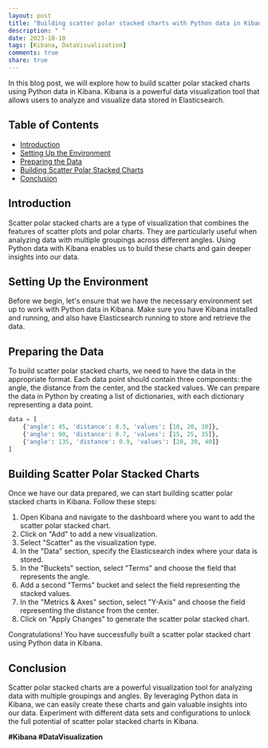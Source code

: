 ```yaml
---
layout: post
title: "Building scatter polar stacked charts with Python data in Kibana"
description: " "
date: 2023-10-10
tags: [Kibana, DataVisualization]
comments: true
share: true
---
```


In this blog post, we will explore how to build scatter polar stacked charts using Python data in Kibana. Kibana is a powerful data visualization tool that allows users to analyze and visualize data stored in Elasticsearch.

## Table of Contents
- [Introduction](#introduction)
- [Setting Up the Environment](#setting-up-the-environment)
- [Preparing the Data](#preparing-the-data)
- [Building Scatter Polar Stacked Charts](#building-scatter-polar-stacked-charts)
- [Conclusion](#conclusion)

## Introduction
Scatter polar stacked charts are a type of visualization that combines the features of scatter plots and polar charts. They are particularly useful when analyzing data with multiple groupings across different angles. Using Python data with Kibana enables us to build these charts and gain deeper insights into our data.

## Setting Up the Environment
Before we begin, let's ensure that we have the necessary environment set up to work with Python data in Kibana. Make sure you have Kibana installed and running, and also have Elasticsearch running to store and retrieve the data.

## Preparing the Data
To build scatter polar stacked charts, we need to have the data in the appropriate format. Each data point should contain three components: the angle, the distance from the center, and the stacked values. We can prepare the data in Python by creating a list of dictionaries, with each dictionary representing a data point.

```python
data = [
    {'angle': 45, 'distance': 0.5, 'values': [10, 20, 30]},
    {'angle': 90, 'distance': 0.7, 'values': [15, 25, 35]},
    {'angle': 135, 'distance': 0.9, 'values': [20, 30, 40]}
]
```

## Building Scatter Polar Stacked Charts
Once we have our data prepared, we can start building scatter polar stacked charts in Kibana. Follow these steps:

1. Open Kibana and navigate to the dashboard where you want to add the scatter polar stacked chart.
2. Click on "Add" to add a new visualization.
3. Select "Scatter" as the visualization type.
4. In the "Data" section, specify the Elasticsearch index where your data is stored.
5. In the "Buckets" section, select "Terms" and choose the field that represents the angle.
6. Add a second "Terms" bucket and select the field representing the stacked values.
7. In the "Metrics & Axes" section, select "Y-Axis" and choose the field representing the distance from the center.
8. Click on "Apply Changes" to generate the scatter polar stacked chart.

Congratulations! You have successfully built a scatter polar stacked chart using Python data in Kibana.

## Conclusion
Scatter polar stacked charts are a powerful visualization tool for analyzing data with multiple groupings and angles. By leveraging Python data in Kibana, we can easily create these charts and gain valuable insights into our data. Experiment with different data sets and configurations to unlock the full potential of scatter polar stacked charts in Kibana.

**#Kibana #DataVisualization**
